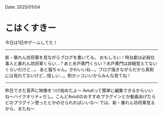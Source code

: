Date: 2025/01/04
# こはくすきー
今日は1日中ゲームしてた！

----

新・暴れん坊将軍を見ながらブログを書いてる。
おもしろい！時台劇は必殺仕事人と暴れん坊将軍くらい…？あと水戸黄門くらい？水戸黄門は詳細覚えてないくらいだけど…。
あと猫ちゃん。かわいいね…。ブログ描きながらだから真剣には見れてないけど…惜しい…。剣カッコいいからみんな見てね！

----

昨日できた音声に映像をつけ始めたよ〜
Aviutlって簡単に編集できるからいいね〜ハイクオリティだし。こんどAviutlのおすすめプラグインとか動画あげたらどのプラグイン使ったとかのせられればいいな〜
では、新・暴れん坊将軍見るから、またね〜
